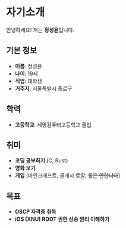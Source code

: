 # 자기소개

안녕하세요! 저는 **정성윤**입니다.

## 기본 정보
- **이름**: 정성윤
- **나이**: 19세
- **직업**: 대학생
- **거주지**: 서울특별시 종로구

## 학력
- **고등학교**: 세명컴퓨터고등학교 졸업

## 취미
- **코딩 공부하기** (C, Rust)
- **영화 보기**
- **게임** (마인크래프트, 클래시 로얄, ~~롤은 안합니다~~)

## 목표
- **OSCP 자격증 취득**
- **iOS (XNU) ROOT 권한 상승 원리 이해하기**
